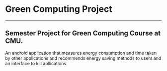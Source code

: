 # Green Computing Project
----------------------------------------------------------
Semester Project for Green Computing Course at CMU.
----------------------------------------------------------

An android application that measures energy consumption and time taken by other applications and recommends energy saving methods to users and an interface to kill apllications.
